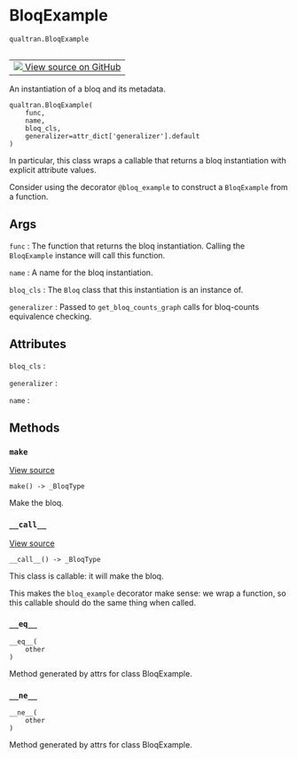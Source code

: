 # BloqExample
`qualtran.BloqExample`


<table class="tfo-notebook-buttons tfo-api nocontent" align="left">
<td>
  <a target="_blank" href="https://github.com/quantumlib/Qualtran/blob/main/qualtran/_infra/bloq_example.py#L27-L61">
    <img src="https://www.tensorflow.org/images/GitHub-Mark-32px.png" />
    View source on GitHub
  </a>
</td>
</table>



An instantiation of a bloq and its metadata.

<pre class="devsite-click-to-copy prettyprint lang-py tfo-signature-link">
<code>qualtran.BloqExample(
    func,
    name,
    bloq_cls,
    generalizer=attr_dict[&#x27;generalizer&#x27;].default
)
</code></pre>



<!-- Placeholder for "Used in" -->

In particular, this class wraps a callable that returns a bloq instantiation with
explicit attribute values.

Consider using the decorator `@bloq_example` to construct a `BloqExample` from a function.

<h2 class="add-link">Args</h2>

`func`<a id="func"></a>
: The function that returns the bloq instantiation. Calling the `BloqExample` instance
  will call this function.

`name`<a id="name"></a>
: A name for the bloq instantiation.

`bloq_cls`<a id="bloq_cls"></a>
: The `Bloq` class that this instantiation is an instance of.

`generalizer`<a id="generalizer"></a>
: Passed to `get_bloq_counts_graph` calls for bloq-counts equivalence checking.






<h2 class="add-link">Attributes</h2>

`bloq_cls`<a id="bloq_cls"></a>
: &nbsp;

`generalizer`<a id="generalizer"></a>
: &nbsp;

`name`<a id="name"></a>
: &nbsp;




## Methods

<h3 id="make"><code>make</code></h3>

<a target="_blank" class="external" href="https://github.com/quantumlib/Qualtran/blob/main/qualtran/_infra/bloq_example.py#L51-L53">View source</a>

<pre class="devsite-click-to-copy prettyprint lang-py tfo-signature-link">
<code>make() -> _BloqType
</code></pre>

Make the bloq.


<h3 id="__call__"><code>__call__</code></h3>

<a target="_blank" class="external" href="https://github.com/quantumlib/Qualtran/blob/main/qualtran/_infra/bloq_example.py#L55-L61">View source</a>

<pre class="devsite-click-to-copy prettyprint lang-py tfo-signature-link">
<code>__call__() -> _BloqType
</code></pre>

This class is callable: it will make the bloq.

This makes the `bloq_example` decorator make sense: we wrap a function, so this
callable should do the same thing when called.

<h3 id="__eq__"><code>__eq__</code></h3>

<pre class="devsite-click-to-copy prettyprint lang-py tfo-signature-link">
<code>__eq__(
    other
)
</code></pre>

Method generated by attrs for class BloqExample.


<h3 id="__ne__"><code>__ne__</code></h3>

<pre class="devsite-click-to-copy prettyprint lang-py tfo-signature-link">
<code>__ne__(
    other
)
</code></pre>

Method generated by attrs for class BloqExample.




